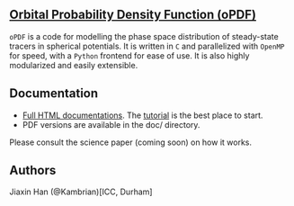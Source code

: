 ## [Orbital Probability Density Function (oPDF)](http://kambrian.github.io/oPDF)
`oPDF` is a code for modelling the phase space distribution of steady-state tracers in spherical potentials. It is written in `C` and parallelized with `OpenMP` for speed, with a `Python` frontend for ease of use. It is also highly modularized and easily extensible.

## Documentation

- [Full HTML documentations](http://kambrian.github.io/oPDF/doc). 
  The [tutorial](http://kambrian.github.io/oPDF/doc/tutorial) is the best place to start. 
- PDF versions are available in the doc/ directory.

Please consult the science paper (coming soon) on how it works. 

## Authors
Jiaxin Han (@Kambrian)[ICC, Durham]
